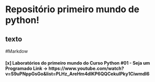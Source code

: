 <h1>Repositório primeiro mundo de python!</h1>


<h2>texto</h2>


#Markdow
<h4>
    [x] Laboratórios do primeiro mundo do Curso Python #01 - Seja um Programado 
    Link -> https://www.youtube.com/watch?v=S9uPNppGsGo&list=PLHz_AreHm4dlKP6QQCekuIPky1CiwmdI6
</h4>
